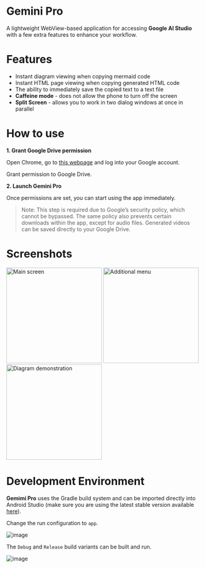 # Gemini Pro

A lightweight WebView-based application for accessing **Google AI Studio** with a few extra features to enhance your workflow.

# Features

* Instant diagram viewing when copying mermaid code
* Instant HTML page viewing when copying generated HTML code
* The ability to immediately save the copied text to a text file
* **Caffeine mode** - does not allow the phone to turn off the screen
* **Split Screen** - allows you to work in two dialog windows at once in parallel

# How to use

**1. Grant Google Drive permission**

Open Chrome, go to [this webpage](https://aistudio.google.com/prompts/new_chat) and log into your Google account.

Grant permission to Google Drive.

**2. Launch Gemini Pro**

Once permissions are set, you can start using the app immediately.


> Note:
This step is required due to Google’s security policy, which cannot be bypassed.
The same policy also prevents certain downloads within the app, except for audio files.
Generated videos can be saved directly to your Google Drive.

# Screenshots

<img src="https://github.com/user-attachments/assets/f3037666-4945-492f-b06a-65e9d7c96d1e" alt="Main screen" width="250">
<img src="https://github.com/user-attachments/assets/c49c921e-9c06-4a5a-ba7e-c88b2cecd60a" alt="Additional menu" width="250">
<img src="https://github.com/user-attachments/assets/edeb14b6-dff6-4df1-98c5-0c9541475105" alt="Diagram demonstration" width="250">


# Development Environment

**Gemimi Pro** uses the Gradle build system and can be imported directly into Android Studio (make sure you are using the latest stable version available [here](https://developer.android.com/studio)). 

Change the run configuration to `app`.

![image](https://user-images.githubusercontent.com/873212/210559920-ef4a40c5-c8e0-478b-bb00-4879a8cf184a.png)

The `Debug` and `Release` build variants can be built and run.

![image](https://github.com/user-attachments/assets/99c8078d-37b7-45ce-a721-ede96289ee2e)

